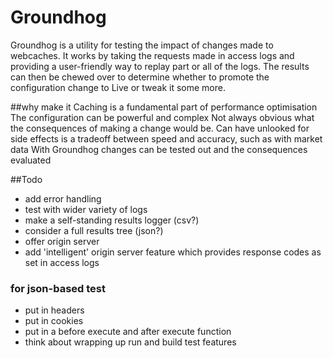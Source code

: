 # Groundhog
Groundhog is a utility for testing the impact of changes made to webcaches.
It works by taking the requests made in access logs and providing a user-friendly way to 
replay part or all of the logs.
The results can then be chewed over to determine whether to promote the configuration change to Live or tweak it some more.

##why make it
Caching is a fundamental part of performance optimisation
The configuration can be powerful and complex 
Not always obvious what the consequences of making a change would be.
Can have unlooked for side effects
is a tradeoff between speed and accuracy, such as with market data
With Groundhog changes can be tested out and the consequences evaluated

##Todo
- add error handling
- test with wider variety of logs 
- make a self-standing results logger (csv?)
- consider a full results tree (json?)
- offer origin server
- add 'intelligent' origin server feature which provides response codes as set in access logs
### for json-based test
- put in headers 
- put in cookies
- put in a before execute and after execute function
- think about wrapping up run and build test features
